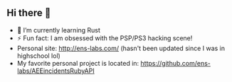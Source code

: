 ## Hi there 👋

- 🌱 I’m currently learning Rust
- ⚡ Fun fact: I am obsessed with the PSP/PS3 hacking scene!
- Personal site: http://ens-labs.com/ (hasn't been updated since I was in highschool lol)
- My favorite personal project is located in: https://github.com/ens-labs/AEEincidentsRubyAPI
